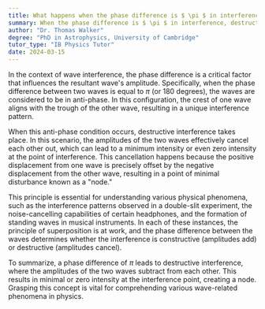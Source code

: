 ```yaml
---
title: What happens when the phase difference is $ \pi $ in interference?
summary: When the phase difference is $ \pi $ in interference, destructive interference occurs, resulting in a minimum or zero intensity.
author: "Dr. Thomas Walker"
degree: "PhD in Astrophysics, University of Cambridge"
tutor_type: "IB Physics Tutor"
date: 2024-03-15
---
```


In the context of wave interference, the phase difference is a critical factor that influences the resultant wave's amplitude. Specifically, when the phase difference between two waves is equal to $\pi$ (or 180 degrees), the waves are considered to be in anti-phase. In this configuration, the crest of one wave aligns with the trough of the other wave, resulting in a unique interference pattern.

When this anti-phase condition occurs, destructive interference takes place. In this scenario, the amplitudes of the two waves effectively cancel each other out, which can lead to a minimum intensity or even zero intensity at the point of interference. This cancellation happens because the positive displacement from one wave is precisely offset by the negative displacement from the other wave, resulting in a point of minimal disturbance known as a "node."

This principle is essential for understanding various physical phenomena, such as the interference patterns observed in a double-slit experiment, the noise-cancelling capabilities of certain headphones, and the formation of standing waves in musical instruments. In each of these instances, the principle of superposition is at work, and the phase difference between the waves determines whether the interference is constructive (amplitudes add) or destructive (amplitudes cancel).

To summarize, a phase difference of $\pi$ leads to destructive interference, where the amplitudes of the two waves subtract from each other. This results in minimal or zero intensity at the interference point, creating a node. Grasping this concept is vital for comprehending various wave-related phenomena in physics.
    